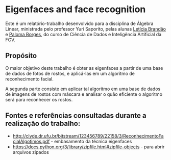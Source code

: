 # Eigenfaces and face recognition

Este é um relatório-trabalho desenvolvido para a disciplina de Álgebra Linear, ministrada pelo professor Yuri Saporito, pelas alunas [Letícia Brandão](https://github.com/leticia-brand) e [Paloma Borges](https://github.com/palomavb), do curso de Ciência de Dados e Inteligência Artificial da FGV.

## Propósito 

O maior objetivo deste trabalho é obter as eigenfaces a partir de uma base de dados de fotos de rostos, e aplicá-las em um algoritmo de reconhecimento facial. 

A segunda parte consiste em aplicar tal algoritmo em uma base de dados de imagens de rostos com máscara e analisar o quão eficiente o algoritmo será para reconhecer os rostos.

## Fontes e referências consultadas durante a realização do trabalho:
- http://clyde.dr.ufu.br/bitstream/123456789/22158/3/ReconhecimentoFacialAlgotimos.pdf - embasamento da técnica eigenfaces
- https://docs.python.org/3/library/zipfile.html#zipfile-objects - para abrir arquivos zipados
